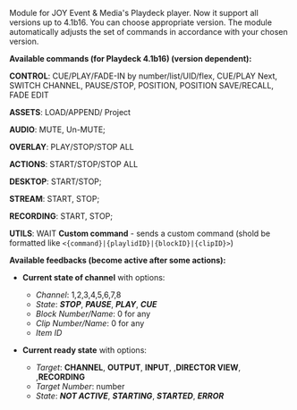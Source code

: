 Module for JOY Event & Media's Playdeck player. Now it support all versions up to 4.1b16.
You can choose appropriate version. The module automatically adjusts the set of commands in accordance with your chosen version.

**Available commands (for Playdeck 4.1b16) (version dependent):**

**CONTROL**: CUE/PLAY/FADE-IN by number/list/UID/flex, CUE/PLAY Next, SWITCH CHANNEL, PAUSE/STOP, POSITION, POSITION SAVE/RECALL, FADE EDIT

**ASSETS**: LOAD/APPEND/ Project

**AUDIO**: MUTE, Un-MUTE;

**OVERLAY**: PLAY/STOP/STOP ALL

**ACTIONS**: START/STOP/STOP ALL

**DESKTOP**: START/STOP;

**STREAM**: START, STOP;

**RECORDING**: START, STOP;

**UTILS**: WAIT
**Custom command** - sends a custom command (shold be formatted like `<{command}|{playlidID}|{blockID}|{clipID}>`)

**Available feedbacks (become active after some actions):**

- **Current state of channel** with options:

  - _Channel_: 1,2,3,4,5,6,7,8
  - _State_: _**STOP**_, _**PAUSE**_, _**PLAY**_, _**CUE**_
  - _Block Number/Name_: 0 for any
  - _Clip Number/Name_: 0 for any
  - _Item ID_

- **Current ready state** with options:
  - _Target_: **CHANNEL**, **OUTPUT**, **INPUT**, ,**DIRECTOR VIEW**, ,**RECORDING**
  - _Target Number_: number
  - _State_: _**NOT ACTIVE**_, _**STARTING**_, _**STARTED**_, _**ERROR**_
